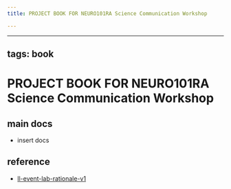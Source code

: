 ```yaml
---
title: PROJECT BOOK FOR NEURO101RA Science Communication Workshop

---
```



---
tags: book
---

PROJECT BOOK FOR NEURO101RA Science Communication Workshop
===

main docs
---

- insert docs

reference
---

- [ll-event-lab-rationale-v1](/AunryFEcRm6SG8qAbHAyIw)

